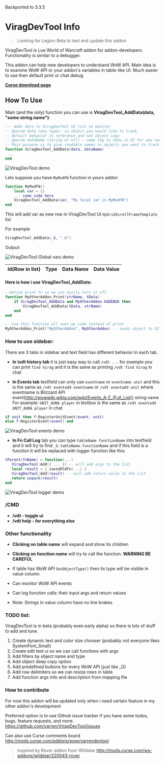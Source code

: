 Backported to 3.3.5

# ViragDevTool Info

> Looking for Legion Beta to test and update this addon

ViragDevTool is Lua World of Warcraft addon for addon-developers. 
Functionality is similar to a debugger. 

This addon can help new developers to understand WoW API.
Main idea is to examine WoW API or your addon's variables in table-like UI. 
Much easier to use then default print or chat debug

**[Curse download page](http://mods.curse.com/addons/wow/varrendevtool)** 

## How To Use

Main (and the only) function you can use is **ViragDevTool_AddData(data, "some string name")**:

```lua
--- Adds data to ViragDevTool UI list to monitor
-- @param data (any type)- is object you would like to track. 
-- Default behavior is reference and not object copy
-- @param dataName (string or nil) - name tag to show in UI for you variable. 
-- Main purpose is to give readable names to objects you want to track.
function ViragDevTool_AddData(data, dataName)
 ...
end
```

![ViragDevTool demo][demo]

Lets suppose you have `MyModFN` function in yours addon
```lua
function MyModFN()
    local var = {}
    ... some code here
    ViragDevTool_AddData(var, "My local var in MyModFN")
end
```
This will add var as new row in ViragDevTool UI `HybridScrollFrameTemplate` list

For example 
```lua
ViragDevTool_AddData(_G, "_G")
```
Output: 

![ViragDevTool Global vars demo][GDemo]

| Id(Row in list)   | Type          | Data Name  | Data Value  |
| ----------------- | ------------- | ---------- | -----------------------|

#### Here is how i use ViragDevTool_AddData:
```lua
--define print fn so we can easily turn it off 
function MyOtherAddon_Print(strName, tData) 
    if ViragDevTool_AddData and MyOtherAddon.kbDEBUG then 
        ViragDevTool_AddData(tData, strName) 
    end
end

-- use this function all over my code instead of print
MyOtherAddon_Print("MyOtherAddon", MyOtherAddon) -- sends object to UI
```
### How to use sidebar:
There are 3 tabs in sidebar and text field has different behavior in each tab.

* **In \vdt history tab** it is just easy way to call `/vdt ...` for example you can print `find Virag` and it is the same as printing `/vdt find Virag` in chat

* **In Events tab** textfield can only use `eventname` or `eventname unit` and this is the same as `/vdt eventadd eventname` or `/vdt eventadd unit` where eventname is Blizzard API event(http://wowwiki.wikia.com/wiki/Events_A-Z_(Full_List)) string name 
For example: `UNIT_AURA player` in textbox is the same as `/vdt eventadd UNIT_AURA player` in chat
```lua
if unit then f:RegisterUnitEvent(event, unit)
else f:RegisterEvent(event) end
```
![ViragDevTool events demo][eventsDemo]

* **In Fn Call Log** tab you can type `tableName functionName` into textfield and it will try to find `_G.tableName.functionName` and if this field is a function it will be replaced with logger function like this:
```lua
tParent[fnName] = function(...)
   ViragDevTool:Add({ ... }) -- will add args to the list
   local result = { savedOldFn(...) }
   ViragDevTool:Add(result) -- will add return value to the list
   return unpack(result)
end
```
![ViragDevTool logger demo][loggerDemo]

### /CMD

* **/vdt - toggle ui**
* **/vdt help - for everything else**

### Other functionality
* **Clicking on table name** will expand and show its children
* **Clicking on function name** will try to call the function. **WARNING BE CAREFUL**
* If table has WoW API `GetObjectType()` then its type will be visible in value column
* Can monitor WoW API events
* Can log function calls:  their input args and return values

* Note: Strings in value column have no line brakes

### TODO list:

ViragDevTool is in beta (probably even early alpha) so there is lots of stuff to add and tune.

1. Create dynamic text and color size chooser (probably not everyone likes SystemFont_Small)
2. Create edit text ui so we can call functions with args
3. Add filters by object name and type
4. Add object deep copy option
5. Add predefined buttons for every WoW API (just like _G)
6. Add row delimiters so we can resize rows in table
7. Add function args info and description from mapping file

### How to contribute
For now this addon will be updated only when i need certain feature in my other addon's development

Preferred option is to use Github issue tracker if you have some todos, bugs, feature requests, and more. 
https://github.com/varren/ViragDevTool/issues

Can also use Curse comments board
http://mods.curse.com/addons/wow/varrendevtool

> Inspired by Rover addon from Wildstar 
> http://mods.curse.com/ws-addons/wildstar/220043-rover

[demo]: http://legacy.curseforge.com/media/images/89/812/1844ef88f22d780658b2150f0cc20c19.png "Logo Title Text 2"
[GDemo]: http://i.gyazo.com/e0287b175965c790b229e4b99418203d.png
[eventsDemo]: https://i.gyazo.com/1093752a1a066e7143b8cfcf1926d8da.png
[loggerDemo]: https://i.gyazo.com/ea97b93c56ee95d20a88f5ec154df5ca.png
